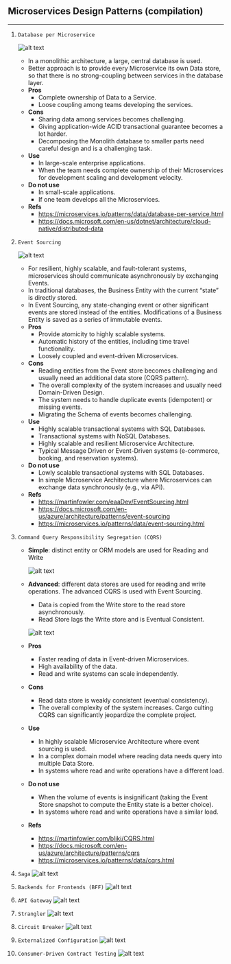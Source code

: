 ## Microservices Design Patterns (compilation)

---

1. `Database per Microservice`

   ![alt text](https://miro.medium.com/max/529/1*WWJQH50jxgrqh-ABFRQuzQ.jpeg "Database per Microservice")

   - In a monolithic architecture, a large, central database is used.
   - Better approach is to provide every Microservice its own Data store, so that there is no strong-coupling between services in the database layer.
   - **Pros**
     - Complete ownership of Data to a Service.
     - Loose coupling among teams developing the services.
   - **Cons**
     - Sharing data among services becomes challenging.
     - Giving application-wide ACID transactional guarantee becomes a lot harder.
     - Decomposing the Monolith database to smaller parts need careful design and is a challenging task.
   - **Use**
     - In large-scale enterprise applications.
     - When the team needs complete ownership of their Microservices for development scaling and development velocity.
   - **Do not use**
     - In small-scale applications.
     - If one team develops all the Microservices.
   - **Refs**
     - https://microservices.io/patterns/data/database-per-service.html
     - https://docs.microsoft.com/en-us/dotnet/architecture/cloud-native/distributed-data

2. `Event Sourcing`

   ![alt text](https://miro.medium.com/max/560/1*tRDaroNg_GnGdCZDFxLFKQ.jpeg "Event Sourcing")

   - For resilient, highly scalable, and fault-tolerant systems, microservices should communicate asynchronously by exchanging Events.
   - In traditional databases, the Business Entity with the current “state” is directly stored.
   - In Event Sourcing, any state-changing event or other significant events are stored instead of the entities. Modifications of a Business Entity is saved as a series of immutable events.
   - **Pros**
     - Provide atomicity to highly scalable systems.
     - Automatic history of the entities, including time travel functionality.
     - Loosely coupled and event-driven Microservices.
   - **Cons**
     - Reading entities from the Event store becomes challenging and usually need an additional data store (CQRS pattern).
     - The overall complexity of the system increases and usually need Domain-Driven Design.
     - The system needs to handle duplicate events (idempotent) or missing events.
     - Migrating the Schema of events becomes challenging.
   - **Use**
     - Highly scalable transactional systems with SQL Databases.
     - Transactional systems with NoSQL Databases.
     - Highly scalable and resilient Microservice Architecture.
     - Typical Message Driven or Event-Driven systems (e-commerce, booking, and reservation systems).
   - **Do not use**
     - Lowly scalable transactional systems with SQL Databases.
     - In simple Microservice Architecture where Microservices can exchange data synchronously (e.g., via API).
   - **Refs**
     - https://martinfowler.com/eaaDev/EventSourcing.html
     - https://docs.microsoft.com/en-us/azure/architecture/patterns/event-sourcing
     - https://microservices.io/patterns/data/event-sourcing.html

3. `Command Query Responsibility Segregation (CQRS)`

   - **Simple**: distinct entity or ORM models are used for Reading and Write

     ![alt text](https://miro.medium.com/max/273/1*l8GFDOUlyR_Km0dqg1VTgw.jpeg "CQRS simple")

   - **Advanced**: different data stores are used for reading and write operations. The advanced CQRS is used with Event Sourcing.

     - Data is copied from the Write store to the read store asynchronously.
     - Read Store lags the Write store and is Eventual Consistent.

     ![alt text](https://miro.medium.com/max/348/1*wCrXIQ7MD_20yKmZIBxHvQ.jpeg "CQRS")

   - **Pros**
     - Faster reading of data in Event-driven Microservices.
     - High availability of the data.
     - Read and write systems can scale independently.
   - **Cons**
     - Read data store is weakly consistent (eventual consistency).
     - The overall complexity of the system increases. Cargo culting CQRS can significantly jeopardize the complete project.
   - **Use**
     - In highly scalable Microservice Architecture where event sourcing is used.
     - In a complex domain model where reading data needs query into multiple Data Store.
     - In systems where read and write operations have a different load.
   - **Do not use**
     - When the volume of events is insignificant (taking the Event Store snapshot to compute the Entity state is a better choice).
     - In systems where read and write operations have a similar load.
   - **Refs**
     - https://martinfowler.com/bliki/CQRS.html
     - https://docs.microsoft.com/en-us/azure/architecture/patterns/cqrs
     - https://microservices.io/patterns/data/cqrs.html

4. `Saga`
   ![alt text](https://miro.medium.com/max/529/1*-Ro9jCnA7e0PnjnjEa0FWA.jpeg "Saga")

5. `Backends for Frontends (BFF)`
   ![alt text](https://miro.medium.com/max/529/1*FCZRcAuSLhrNOjcq1zYXDw.jpeg "BFF")

6. `API Gateway`
   ![alt text](https://miro.medium.com/max/560/1*e3p0KRmyiqgEx9kYH1e0Hg.jpeg "API Gateway")

7. `Strangler`
   ![alt text](https://miro.medium.com/max/560/1*4cO7G9QFc9OjQgmSTwQP1Q.jpeg "Strangler")

8. `Circuit Breaker`
   ![alt text](https://miro.medium.com/max/560/1*Olh9J1L3JSDi-PUa9CGa_A.jpeg "Circuit Breaker")

9. `Externalized Configuration`
   ![alt text]()

10. `Consumer-Driven Contract Testing`
    ![alt text]()
